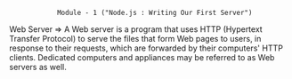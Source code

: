                Module - 1 ("Node.js : Writing Our First Server")

 Web Server =>
    A Web server is a program that uses HTTP (Hypertext Transfer
    Protocol) to serve the files that form Web pages to users, in response
    to their requests, which are forwarded by their computers' HTTP
    clients. Dedicated computers and appliances may be referred to as
    Web servers as well.

            
